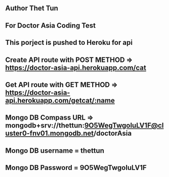 ## Author Thet Tun
## For Doctor Asia Coding Test
## This porject is pushed to Heroku for api
## Create API route with POST METHOD => https://doctor-asia-api.herokuapp.com/cat
## Get API route with GET METHOD => https://doctor-asia-api.herokuapp.com/getcat/:name
## Mongo DB Compass URL => mongodb+srv://thettun:9O5WegTwgoIuLV1F@cluster0-fnv01.mongodb.net/doctorAsia
## Mongo DB username = thettun
## Mongo DB Password = 9O5WegTwgoIuLV1F